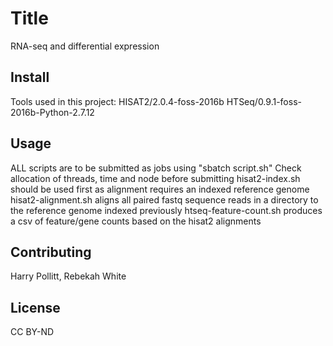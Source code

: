 # Title

RNA-seq and differential expression

## Install

Tools used in this project:
HISAT2/2.0.4-foss-2016b
HTSeq/0.9.1-foss-2016b-Python-2.7.12

## Usage

ALL scripts are to be submitted as jobs using "sbatch script.sh"
Check allocation of threads, time and node before submitting
hisat2-index.sh should be used first as alignment requires an indexed reference genome 
hisat2-alignment.sh aligns all paired fastq sequence reads in a directory to the reference genome indexed previously
htseq-feature-count.sh produces a csv of feature/gene counts based on the hisat2 alignments

## Contributing

Harry Pollitt, Rebekah White

## License

CC BY-ND